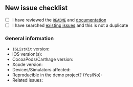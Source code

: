 ## New issue checklist

- [ ] I have reviewed the [`README`](https://github.com/Instagram/IGListKit/blob/master/README.md) and [documentation](http://instagram.github.io/IGListKit)
- [ ] I have searched [existing issues](https://github.com/Instagram/IGListKit/issues) and this is not a duplicate

### General information

- `IGListKit` version:
- iOS version(s):
- CocoaPods/Carthage version:
- Xcode version:
- Devices/Simulators affected:
- Reproducible in the demo project? (Yes/No):
- Related issues:
